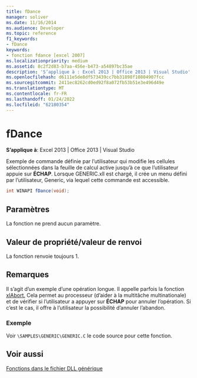 ```yaml
---
title: fDance
manager: soliver
ms.date: 11/16/2014
ms.audience: Developer
ms.topic: reference
f1_keywords:
- fDance
keywords:
- fonction fdance [excel 2007]
ms.localizationpriority: medium
ms.assetid: 8c2f2d83-b7aa-456e-b473-a54897bc35ae
description: 'S’applique à : Excel 2013 | Office 2013 | Visual Studio'
ms.openlocfilehash: d6111e5de8df573439cc7bb31898f10804907fcc
ms.sourcegitcommit: 2411ec8262cd0ed92f8a072fb53b51e3e496d49e
ms.translationtype: MT
ms.contentlocale: fr-FR
ms.lasthandoff: 01/24/2022
ms.locfileid: "62180354"
---
```

# <a name="fdance"></a>fDance

 **S’applique à**: Excel 2013 | Office 2013 | Visual Studio 
  
Exemple de commande définie par l’utilisateur qui modifie les cellules sélectionnées dans la feuille de calcul active jusqu’à ce que l’utilisateur appuie sur **ÉCHAP**. Lorsque GENERIC.xll est chargé, il crée un menu défini par l’utilisateur, Generic, via lequel cette commande est accessible.
  
```cs
int WINAPI fDance(void);
```

## <a name="parameters"></a>Paramètres

La fonction ne prend aucun paramètre.
  
## <a name="property-valuereturn-value"></a>Valeur de propriété/valeur de renvoi

La fonction renvoie toujours 1.
  
## <a name="remarks"></a>Remarques

Il s’agit d’un exemple d’une opération longue. Il appelle parfois la fonction [xlAbort.](xlabort.md) Cela permet au processeur (d’aider à la multitâche multinationale) et de vérifier si l’utilisateur a appuyer sur **ÉCHAP** pour annuler l’opération. Si c’est le cas, il offre à l’utilisateur la possibilité d’annuler l’abandon. 
  
### <a name="example"></a>Exemple

Voir `\SAMPLES\GENERIC\GENERIC.C` le code source pour cette fonction. 
  
## <a name="see-also"></a>Voir aussi



[Fonctions dans le fichier DLL générique](functions-in-the-generic-dll.md)

